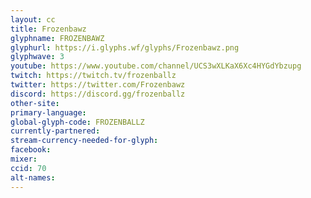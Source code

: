 ```yaml
---
layout: cc
title: Frozenbawz
glyphname: FROZENBAWZ
glyphurl: https://i.glyphs.wf/glyphs/Frozenbawz.png
glyphwave: 3
youtube: https://www.youtube.com/channel/UCS3wXLKaX6Xc4HYGdYbzupg
twitch: https://twitch.tv/frozenballz
twitter: https://twitter.com/Frozenbawz
discord: https://discord.gg/frozenballz
other-site: 
primary-language: 
global-glyph-code: FROZENBALLZ
currently-partnered: 
stream-currency-needed-for-glyph: 
facebook: 
mixer: 
ccid: 70
alt-names: 
---
```

